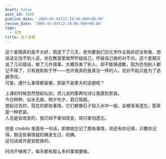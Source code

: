 ```yaml
---
draft: false
post_id: 1048
publish_date: '2005-03-04T22:19:00.000+08:00'
revise_date: '2005-03-04T22:19:00.000+08:00'
tags:
  - 日常
title: 这个星期
---
```


这个星期真的是不大好，雨连下了几天，老何要我们交化学作业我却还没有做，想说话又找不到人说，坐在教室里居然怀疑自己，怀疑自己做的对不对。这个星期又说了几句错话，做了几件错事，大概伤害了别人，却不能够道歉，因为恐怕别人都记不得了，只有我耿耿于怀——也许我真的是真治一样的人，说对不起只是为了逃避责任。\
可是，遇什么事情都装傻，那是不是更大的逃避呢？

上课的时候忽然想起仙剑，灵儿说的那两句诗让我感到悲哀。\
今日种种，似水无痕，明夕何夕，君已陌路。\
想起过去的，现在的那些事情，它们都像石子投入水中一般，会被渐渐遗忘，那真是一种悲哀。\
人总是会改变的，我已经不害怕改变，却只害怕遗忘。

但是 chobits 里面有一句话，即使她忘记了那些事情，但还有你记得，只要你记得，那这些事情就的确发生过，的确。\
这句话或许是安慰我的。

时间不够用了，每天都有那么多的事情要做。
